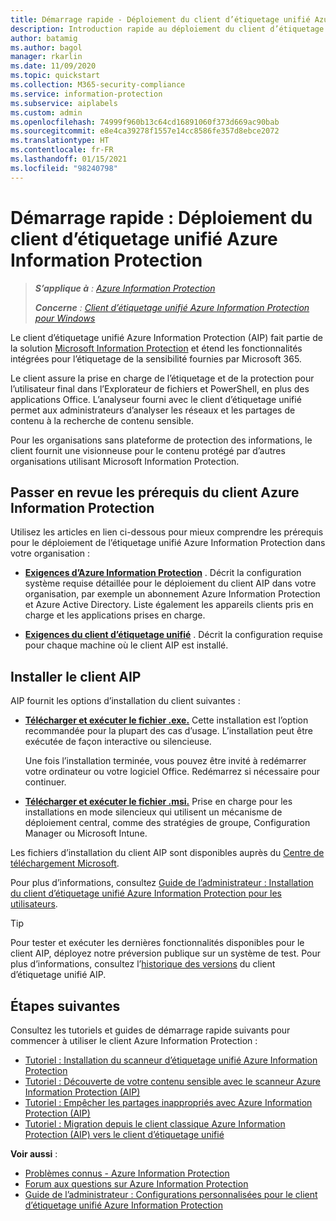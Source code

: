 ```yaml
---
title: Démarrage rapide - Déploiement du client d’étiquetage unifié Azure Information Protection
description: Introduction rapide au déploiement du client d’étiquetage unifié Azure Information Protection (AIP)
author: batamig
ms.author: bagol
manager: rkarlin
ms.date: 11/09/2020
ms.topic: quickstart
ms.collection: M365-security-compliance
ms.service: information-protection
ms.subservice: aiplabels
ms.custom: admin
ms.openlocfilehash: 74999f960b13c64cd16891060f373d669ac90bab
ms.sourcegitcommit: e8e4ca39278f1557e14cc8586fe357d8ebce2072
ms.translationtype: HT
ms.contentlocale: fr-FR
ms.lasthandoff: 01/15/2021
ms.locfileid: "98240798"
---
```

# <a name="quickstart-deploying-the-azure-information-protection-aip-unified-labeling-client"></a>Démarrage rapide : Déploiement du client d’étiquetage unifié Azure Information Protection

>***S’applique à** : [Azure Information Protection](https://azure.microsoft.com/pricing/details/information-protection)*
>
> ***Concerne** : [Client d’étiquetage unifié Azure Information Protection pour Windows](faqs.md#whats-the-difference-between-the-azure-information-protection-classic-and-unified-labeling-clients)*

Le client d’étiquetage unifié Azure Information Protection (AIP) fait partie de la solution [Microsoft Information Protection](/microsoft-365/compliance/information-protection) et étend les fonctionnalités intégrées pour l’étiquetage de la sensibilité fournies par Microsoft 365. 

Le client assure la prise en charge de l’étiquetage et de la protection pour l’utilisateur final dans l’Explorateur de fichiers et PowerShell, en plus des applications Office. L’analyseur fourni avec le client d’étiquetage unifié permet aux administrateurs d’analyser les réseaux et les partages de contenu à la recherche de contenu sensible. 

Pour les organisations sans plateforme de protection des informations, le client fournit une visionneuse pour le contenu protégé par d’autres organisations utilisant Microsoft Information Protection.

## <a name="review-aip-client-prerequisites"></a>Passer en revue les prérequis du client Azure Information Protection

Utilisez les articles en lien ci-dessous pour mieux comprendre les prérequis pour le déploiement de l’étiquetage unifié Azure Information Protection dans votre organisation :

- **[Exigences d’Azure Information Protection](requirements.md)** . Décrit la configuration système requise détaillée pour le déploiement du client AIP dans votre organisation, par exemple un abonnement Azure Information Protection et Azure Active Directory. Liste également les appareils clients pris en charge et les applications prises en charge.

- **[Exigences du client d’étiquetage unifié](./rms-client/reqs-ul-client.md)** . Décrit la configuration requise pour chaque machine où le client AIP est installé.

## <a name="install-the-aip-client"></a>Installer le client AIP

AIP fournit les options d’installation du client suivantes :

- **[Télécharger et exécuter le fichier .exe.](rms-client/clientv2-admin-guide-install.md#install-the-aip-unified-labeling-client-using-the-executable-installer)** Cette installation est l’option recommandée pour la plupart des cas d’usage. L’installation peut être exécutée de façon interactive ou silencieuse.

    Une fois l’installation terminée, vous pouvez être invité à redémarrer votre ordinateur ou votre logiciel Office. Redémarrez si nécessaire pour continuer.

- **[Télécharger et exécuter le fichier .msi.](rms-client/clientv2-admin-guide-install.md#install-the-unified-labeling-client-using-the-msi-installer)** Prise en charge pour les installations en mode silencieux qui utilisent un mécanisme de déploiement central, comme des stratégies de groupe, Configuration Manager ou Microsoft Intune.

Les fichiers d’installation du client AIP sont disponibles auprès du [Centre de téléchargement Microsoft](https://www.microsoft.com/download/details.aspx?id=53018). 

Pour plus d’informations, consultez [Guide de l’administrateur : Installation du client d’étiquetage unifié Azure Information Protection pour les utilisateurs](rms-client/clientv2-admin-guide-install.md).

> [!TIP]
> Pour tester et exécuter les dernières fonctionnalités disponibles pour le client AIP, déployez notre préversion publique sur un système de test. Pour plus d’informations, consultez l’[historique des versions](rms-client/unifiedlabelingclient-version-release-history.md) du client d’étiquetage unifié AIP.
> 

## <a name="next-steps"></a>Étapes suivantes

Consultez les tutoriels et guides de démarrage rapide suivants pour commencer à utiliser le client Azure Information Protection :

- [Tutoriel : Installation du scanneur d’étiquetage unifié Azure Information Protection](tutorial-install-scanner.md)
- [Tutoriel : Découverte de votre contenu sensible avec le scanneur Azure Information Protection (AIP)](tutorial-scan-networks-and-content.md)
- [Tutoriel : Empêcher les partages inappropriés avec Azure Information Protection (AIP)](tutorial-preventing-oversharing.md)
- [Tutoriel : Migration depuis le client classique Azure Information Protection (AIP) vers le client d’étiquetage unifié](tutorial-migrating-to-ul.md) 

**Voir aussi** :

- [Problèmes connus - Azure Information Protection](known-issues.md) 
- [Forum aux questions sur Azure Information Protection](faqs.md) 
- [Guide de l’administrateur : Configurations personnalisées pour le client d’étiquetage unifié Azure Information Protection](rms-client/clientv2-admin-guide-customizations.md)        
